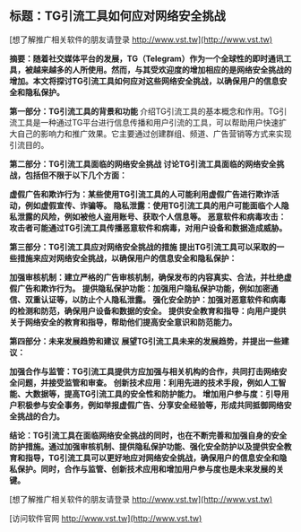 ## **标题：TG引流工具如何应对网络安全挑战**

[想了解推广相关软件的朋友请登录 http://www.vst.tw](http://www.vst.tw)

**摘要：随着社交媒体平台的发展，TG（Telegram）作为一个全球性的即时通讯工具，被越来越多的人所使用。然而，与其受欢迎度的增加相应的是网络安全挑战的增加。本文将探讨TG引流工具如何应对这些网络安全挑战，以确保用户的信息安全和隐私保护。**

**第一部分：TG引流工具的背景和功能**
介绍TG引流工具的基本概念和作用。TG引流工具是一种通过TG平台进行信息传播和用户引流的工具，可以帮助用户快速扩大自己的影响力和推广效果。它主要通过创建群组、频道、广告营销等方式来实现引流目的。

**第二部分：TG引流工具面临的网络安全挑战**
**讨论TG引流工具面临的网络安全挑战，包括但不限于以下几个方面：**

**虚假广告和欺诈行为：某些使用TG引流工具的人可能利用虚假广告进行欺诈活动，例如虚假宣传、诈骗等。**
**隐私泄露：使用TG引流工具的用户可能面临个人隐私泄露的风险，例如被他人盗用账号、获取个人信息等。**
**恶意软件和病毒攻击：攻击者可能通过TG引流工具传播恶意软件和病毒，对用户设备和数据造成威胁。**

**第三部分：TG引流工具应对网络安全挑战的措施**
**提出TG引流工具可以采取的一些措施来应对网络安全挑战，以确保用户的信息安全和隐私保护：**

**加强审核机制：建立严格的广告审核机制，确保发布的内容真实、合法，并杜绝虚假广告和欺诈行为。**
**提供隐私保护功能：加强用户隐私保护功能，例如加密通信、双重认证等，以防止个人隐私泄露。**
**强化安全防护：加强对恶意软件和病毒的检测和防范，确保用户设备和数据的安全。**
**提供安全教育和指导：向用户提供关于网络安全的教育和指导，帮助他们提高安全意识和防范能力。**

**第四部分：未来发展趋势和建议**
**展望TG引流工具未来的发展趋势，并提出一些建议：**

**加强合作与监管：TG引流工具提供方应加强与相关机构的合作，共同打击网络安全问题，并接受监管和审查。**
**创新技术应用：利用先进的技术手段，例如人工智能、大数据等，提高TG引流工具的安全性和防护能力。**
**增加用户参与度：引导用户积极参与安全事务，例如举报虚假广告、分享安全经验等，形成共同抵御网络安全挑战的合力。**

**结论：TG引流工具在面临网络安全挑战的同时，也在不断完善和加强自身的安全防护措施。通过加强审核机制、提供隐私保护功能、强化安全防护以及提供安全教育和指导，TG引流工具可以更好地应对网络安全挑战，确保用户的信息安全和隐私保护。同时，合作与监管、创新技术应用和增加用户参与度也是未来发展的关键。**

[想了解推广相关软件的朋友请登录 http://www.vst.tw](http://www.vst.tw)


[访问软件官网 http://www.vst.tw](http://www.vst.tw)
